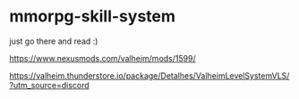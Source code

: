 # mmorpg-skill-system

just go there and read :)

https://www.nexusmods.com/valheim/mods/1599/

https://valheim.thunderstore.io/package/Detalhes/ValheimLevelSystemVLS/?utm_source=discord